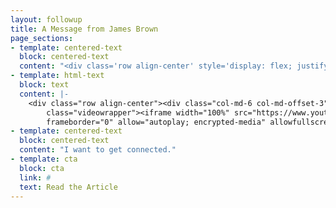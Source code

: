```yaml
---
layout: followup
title: A Message from James Brown
page_sections:
- template: centered-text
  block: centered-text
  content: "<div class='row align-center' style='display: flex; justify-content: center; padding: 8px 20px;'><h3>A Special Message from James Brown</h3></div>"
- template: html-text
  block: text
  content: |-
    <div class="row align-center"><div class="col-md-6 col-md-offset-3"><div
        class="videowrapper"><iframe width="100%" src="https://www.youtube.com/embed/Xhd5s1jYna4?showinfo=0&controls=0&modestbranding=1"
        frameborder="0" allow="autoplay; encrypted-media" allowfullscreen></iframe></div></div></div>
- template: centered-text
  block: centered-text
  content: "I want to get connected."
- template: cta
  block: cta
  link: #
  text: Read the Article
---
```


